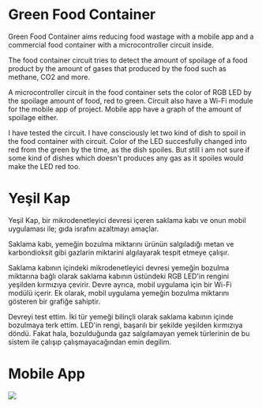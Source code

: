 # Green Food Container

Green Food Container aims reducing food wastage with a mobile app and a commercial food container with a microcontroller circuit inside.

The food container circuit tries to detect the amount of spoilage of a food product by the amount of gases that produced by the food such as methane, CO2 and more.

A microcontroller circuit in the food container sets the color of RGB LED by the spoilage amount of food, red to green. Circuit also have a Wi-Fi module for the mobile app of project. Mobile app have a graph of the amount of spoilage either.

I have tested the circuit. I have consciously let two kind of dish to spoil in the food container with circuit. Color of the LED succesfully changed into red from the green by the time, as the dish spoiles. But still i am not sure if some kind of dishes which doesn't produces any gas as it spoiles would make the LED red too.

# Yeşil Kap

Yeşil Kap, bir mikrodenetleyici devresi içeren saklama kabı ve onun mobil uygulaması ile; gıda israfını azaltmayı amaçlar.

Saklama kabı, yemeğin bozulma miktarını ürünün salgıladığı metan ve karbondioksit gibi gazlarin miktarini algılayarak tespit etmeye çalışır.

Saklama kabının içindeki mikrodenetleyici devresi yemeğin bozulma miktarına bağlı olarak saklama kabının üstündeki RGB LED'in rengini yeşilden kırmızıya çevirir. Devre ayrıca, mobil uygulama için bir Wi-Fi modülü içerir. Ek olarak, mobil uygulama yemeğin bozulma miktarını gösteren bir grafiğe sahiptir.

Devreyi test ettim. İki tür yemeği bilinçli olarak saklama kabının içinde bozulmaya terk ettim. LED'in rengi, başarılı bir şekilde yeşilden kırmızıya döndü. Fakat hala, bozulduğunda gaz salgılamayan yemek türlerinin de bu sistem ile çalışıp çalışmayacağından emin degilim.


# Mobile App 


![](https://i.imgur.com/dGAX6HA.png)
